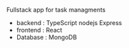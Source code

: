 Fullstack app for task managments

- backend : TypeScript nodejs Express
- frontend : React
- Database : MongoDB

  
